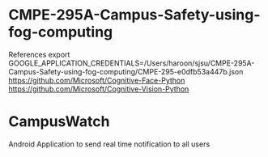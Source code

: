 # CMPE-295A-Campus-Safety-using-fog-computing

References
export GOOGLE_APPLICATION_CREDENTIALS=/Users/haroon/sjsu/CMPE-295A-Campus-Safety-using-fog-computing/CMPE-295-e0dfb53a447b.json
https://github.com/Microsoft/Cognitive-Face-Python
https://github.com/Microsoft/Cognitive-Vision-Python

# CampusWatch
Android Application to send real time notification to all users
